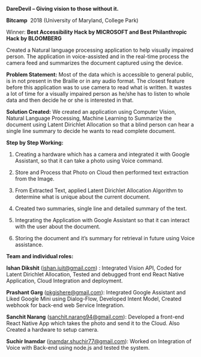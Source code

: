 ﻿**DareDevil – Giving vision to those without it.**


**Bitcamp** ​ 2018 (University of Maryland, College Park)


Winner: **Best Accessibility Hack by MICROSOFT and Best Philanthropic Hack by BLOOMBERG**


Created a Natural language processing application to help visually impaired person.
The application in voice-assisted and in the real-time process the camera feed and summarizes the
document captured using the device.


**Problem Statement:**
Most of the data which is accessible to general public, is in not present in the Braille or in any audio format. The closest feature before this application was to use camera to read what is written. It wastes a lot of time for a visually impaired person as he/she has to listen to whole data and then decide he or she is interested in that.


**Solution Created:**
We created an application using Computer Vision, Natural Language Processing, Machine Learning to Summarize the document using Latent Dirichlet Allocation so that a blind person can hear a single line summary to decide he wants to read complete document.


**Step by Step Working:**
1. Creating a hardware which has a camera and integrated it with Google Assistant, so that it can take a photo using Voice command.



2. Store and Process that Photo on Cloud then performed text extraction from the Image.



3. From Extracted Text, applied Latent Dirichlet Allocation Algorithm to determine what is unique about the current document.



4. Created two summaries, single line and detailed summary of the text.



5. Integrating the Application with Google Assistant so that it can interact with the user about
the document.



6. Storing the document and it’s summary for retrieval in future using Voice assistance.



**Team and individual roles:**


**Ishan Dikshit** (​ishan.juit@gmail.com​) : Integrated Vision API, Coded for Latent Dirichlet
Allocation, Tested and debugged front end React Native Application, Cloud Integration and
deployment.


**Prashant Garg** (​pkgishere@gmail.com​): Integrated Google Assistant and Liked Google Mini
using Dialog-Flow, Developed Intent Model, Created webhook for back-end web Service
Integration.


**Sanchit Narang** (​sanchit.narang94@gmail.com​): Developed a front-end React Native App
which takes the photo and send it to the Cloud. Also Created a hardware to setup camera.


**Suchir Inamdar** (​inamdar.shuchir77@gmail.com​): Worked on Integration of Voice with
Back-end using node.js and tested the system.

